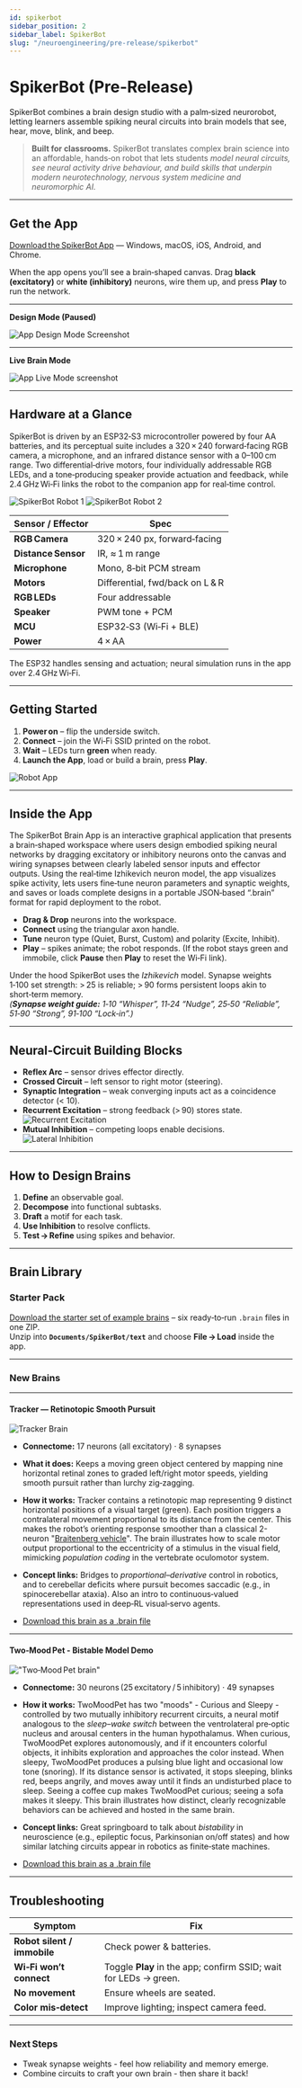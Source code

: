 ```yaml
---
id: spikerbot
sidebar_position: 2
sidebar_label: SpikerBot
slug: "/neuroengineering/pre-release/spikerbot"
---
```


# SpikerBot (Pre-Release)

SpikerBot combines a brain design studio with a palm‑sized neurorobot, letting learners assemble spiking neural circuits into brain models that see, hear, move, blink, and beep.

> **Built for classrooms.** SpikerBot translates complex brain science into an affordable, hands‑on robot that lets students *model neural circuits, see neural activity drive behaviour, and build skills that underpin modern neurotechnology, nervous system medicine and neuromorphic AI.*

---

## Get the App

[Download the SpikerBot App](https://robot.backyardbrains.com) — Windows, macOS, iOS, Android, and Chrome.

When the app opens you’ll see a brain‑shaped canvas. Drag **black (excitatory)** or **white (inhibitory)** neurons, wire them up, and press **Play** to run the network.

---

**Design Mode (Paused)**

 ![App Design Mode Screenshot](./img/screenshot1.png)

---

**Live Brain Mode**

 ![App Live Mode screenshot](./img/screenshot2.png)

---

## Hardware at a Glance

SpikerBot is driven by an ESP32‑S3 microcontroller powered by four AA batteries, and its perceptual suite includes a 320 × 240 forward‑facing RGB camera, a microphone, and an infrared distance sensor with a 0–100 cm range. Two differential‑drive motors, four individually addressable RGB LEDs, and a tone‑producing speaker provide actuation and feedback, while 2.4 GHz Wi‑Fi links the robot to the companion app for real‑time control.

![SpikerBot Robot 1](./img/robot1.png) ![SpikerBot Robot 2](./img/robot2.png)

| Sensor / Effector    | Spec                                  |
|----------------------|---------------------------------------|
| **RGB Camera**       | 320 × 240 px, forward‑facing          |
| **Distance Sensor**  | IR, ≈ 1 m range                       |
| **Microphone**       | Mono, 8‑bit PCM stream               |
| **Motors**           | Differential, fwd/back on L & R       |
| **RGB LEDs**         | Four addressable                      |
| **Speaker**          | PWM tone + PCM                        |
| **MCU**              | ESP32‑S3 (Wi‑Fi + BLE)                |
| **Power**            | 4 × AA                                  |

The ESP32 handles sensing and actuation; neural simulation runs in the app over 2.4 GHz Wi‑Fi.



---

## Getting Started

1. **Power on** – flip the underside switch.  
2. **Connect** – join the Wi‑Fi SSID printed on the robot.  
3. **Wait** – LEDs turn **green** when ready.  
4. **Launch the App**, load or build a brain, press **Play**.

![Robot App](./img/wifi.png)

---

## Inside the App

The SpikerBot Brain App is an interactive graphical application that presents a brain‑shaped workspace where users design embodied spiking neural networks by dragging excitatory or inhibitory neurons onto the canvas and wiring synapses between clearly labeled sensor inputs and effector outputs. Using the real‑time Izhikevich neuron model, the app visualizes spike activity, lets users fine‑tune neuron parameters and synaptic weights, and saves or loads complete designs in a portable JSON‑based “.brain” format for rapid deployment to the robot.

* **Drag & Drop** neurons into the workspace.  
* **Connect** using the triangular axon handle.  
* **Tune** neuron type (Quiet, Burst, Custom) and polarity (Excite, Inhibit).  
* **Play** – spikes animate; the robot responds. (If the robot stays green and immobile, click **Pause** then **Play** to reset the Wi‑Fi link).

Under the hood SpikerBot uses the *Izhikevich* model. Synapse weights 1‑100 set strength: > 25 is reliable; > 90 forms persistent loops akin to short‑term memory.  
*(**Synapse weight guide:** 1‑10 “Whisper”, 11‑24 “Nudge”, 25‑50 “Reliable”, 51‑90 “Strong”, 91‑100 “Lock‑in”.)*

---

## Neural‑Circuit Building Blocks

* **Reflex Arc** – sensor drives effector directly.  
* **Crossed Circuit** – left sensor to right motor (steering).  
* **Synaptic Integration** – weak converging inputs act as a coincidence detector (< 10).
* **Recurrent Excitation** – strong feedback (> 90) stores state.  
![Recurrent Excitation](./img/circuit1.png)
* **Mutual Inhibition** – competing loops enable decisions.  
![Lateral Inhibition](./img/circuit2.png)

---

## How to Design Brains

1. **Define** an observable goal.  
2. **Decompose** into functional subtasks.  
3. **Draft** a motif for each task.  
4. **Use Inhibition** to resolve conflicts.  
5. **Test → Refine** using spikes and behavior.

---

## Brain Library

### Starter Pack

[Download the starter set of example brains](./static/brains/all-brains.zip) – six ready‑to‑run `.brain` files in one ZIP.  
Unzip into **`Documents/SpikerBot/text`** and choose **File → Load** inside the app.

---

### New Brains

---

#### Tracker — Retinotopic Smooth Pursuit
![Tracker Brain](./img/brain-tracker.png)

* **Connectome:** 17 neurons (all excitatory) · 8 synapses  
* **What it does:** Keeps a moving green object centered by mapping nine horizontal retinal zones to graded left/right motor speeds, yielding smooth pursuit rather than lurchy zig‑zagging.
* **How it works:** Tracker contains a retinotopic map representing 9 distinct horizontal positions of a visual target (green). Each position triggers a contralateral movement proportional to its distance from the center. This makes the robot’s orienting response smoother than a classical 2-neuron "[Braitenberg vehicle](https://en.wikipedia.org/wiki/Braitenberg_vehicle)". The brain illustrates how to scale motor output proportional to the eccentricity of a stimulus in the visual field, mimicking *population coding* in the vertebrate oculomotor system.
* **Concept links:** Bridges to *proportional–derivative* control in robotics, and to cerebellar deficits where pursuit becomes saccadic (e.g., in spinocerebellar ataxia). Also an intro to continuous‑valued representations used in deep‑RL visual‑servo agents.

* [Download this brain as a .brain file](./static/brains/Tracker@@@@@@1746208384489279.brain)

---

#### Two‑Mood Pet - Bistable Model Demo
!["Two‑Mood Pet brain"](./img/brain-two-mood-pet.png) 
* **Connectome:** 30 neurons (25 excitatory / 5 inhibitory) · 49 synapses  
* **How it works:** TwoMoodPet has two "moods" - Curious and Sleepy - controlled by two mutually inhibitory recurrent circuits, a neural motif analogous to the *sleep–wake switch* between the ventrolateral pre‑optic nucleus and arousal centers in the human hypothalamus. When curious, TwoMoodPet explores autonomously, and if it encounters colorful objects, it inhibits exploration and approaches the color instead. When sleepy, TwoMoodPet produces a pulsing blue light and occasional low tone (snoring). If its distance sensor is activated, it stops sleeping, blinks red, beeps angrily, and moves away until it finds an undisturbed place to sleep. Seeing a coffee cup makes TwoMoodPet curious; seeing a sofa makes it sleepy. This brain illustrates how distinct, clearly recognizable behaviors can be achieved and hosted in the same brain.  
* **Concept links:** Great springboard to talk about *bistability* in neuroscience (e.g., epileptic focus, Parkinsonian on/off states) and how similar latching circuits appear in robotics as finite‑state machines.

* [Download this brain as a .brain file](./static/brains/TwoMoodPet@@@@@@1746977028089230.brain)

---

## Troubleshooting

| Symptom                | Fix                                                                    |
|------------------------|------------------------------------------------------------------------|
| **Robot silent / immobile** | Check power & batteries.                                              |
| **Wi‑Fi won’t connect**     | Toggle **Play** in the app; confirm SSID; wait for LEDs → green.     |
| **No movement**            | Ensure wheels are seated.                                             |
| **Color mis‑detect**       | Improve lighting; inspect camera feed.                                |

---

### Next Steps

* Tweak synapse weights - feel how reliability and memory emerge.  
* Combine circuits to craft your own brain - then share it back!
